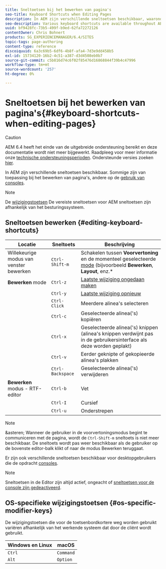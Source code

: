 ```yaml
---
title: Sneltoetsen bij het bewerken van pagina's
seo-title: Keyboard Shortcuts when Editing Pages
description: In AEM zijn verschillende sneltoetsen beschikbaar, waaronder enkele voor paginabewerking
seo-description: Various keyboard shortcuts are available throughout AEM, including some for page editing
uuid: bf9428fc-73b5-499f-b9ed-62fa72272126
contentOwner: Chris Bohnert
products: SG_EXPERIENCEMANAGER/6.4/SITES
topic-tags: page-authoring
content-type: reference
discoiquuid: 6a3c69b5-6df6-4b8f-afa4-7d3e9dd458b5
exl-id: 15734120-16b2-4c51-a387-d3d4508eb0b7
source-git-commit: c5b816d74c6f02f85476d16868844f39b4c47996
workflow-type: tm+mt
source-wordcount: '257'
ht-degree: 0%

---
```


# Sneltoetsen bij het bewerken van pagina&#39;s{#keyboard-shortcuts-when-editing-pages}

>[!CAUTION]
>
>AEM 6.4 heeft het einde van de uitgebreide ondersteuning bereikt en deze documentatie wordt niet meer bijgewerkt. Raadpleeg voor meer informatie onze [technische ondersteuningsperioden](https://helpx.adobe.com/support/programs/eol-matrix.html). Ondersteunde versies zoeken [hier](https://experienceleague.adobe.com/docs/).

In AEM zijn verschillende sneltoetsen beschikbaar. Sommige zijn van toepassing bij het bewerken van pagina&#39;s, andere op de [gebruik van consoles](/help/sites-authoring/keyboard-shortcuts.md).

>[!NOTE]
>
>De [wijzigingstoetsen](/help/sites-authoring/page-authoring-keyboard-shortcuts.md#os-specific-modifier-keys) De vereiste sneltoetsen voor AEM sneltoetsen zijn afhankelijk van het besturingssysteem.

## Sneltoetsen bewerken {#editing-keyboard-shortcuts}

| Locatie | Sneltoets | Beschrijving |
|---|---|---|
| Willekeurige modus van venster bewerken | `Ctrl-Shift-m` | Schakelen tussen **Voorvertoning** en de momenteel geselecteerde [mode](/help/sites-authoring/author-environment-tools.md#page-modes)</a> (bijvoorbeeld **Bewerken**, **Layout**, enz.* |
| **Bewerken** mode | `Ctrl-z` | [Laatste wijziging ongedaan maken](/help/sites-authoring/editing-content.md#undoing-and-redoing-page-edits) |
|  | `Ctrl-y` | [Laatste wijziging opnieuw](/help/sites-authoring/editing-content.md#undoing-and-redoing-page-edits) |
|  | `Ctrl-Click` | Meerdere alinea&#39;s selecteren |
|  | `Ctrl-c` | Geselecteerde alinea(&#39;s) kopiëren |
|  | `Ctrl-x` | Geselecteerde alinea(&#39;s) knippen (alinea&#39;s knippen verdwijnt pas in de gebruikersinterface als deze worden geplakt) |
|  | `Ctrl-v` | Eerder geknipte of gekopieerde alinea&#39;s plakken |
|  | `Ctrl-Backspace` | Geselecteerde alinea(&#39;s) verwijderen |
| **Bewerken** modus - RTF-editor | `Ctrl-b` | Vet |
|  | `Ctrl-I` | Cursief |
|  | `Ctrl-u` | Onderstrepen |

>[!NOTE]
>
>&amp;asteren; Wanneer de gebruiker in de voorvertoningsmodus begint te communiceren met de pagina, wordt de `Ctrl-Shift-m` sneltoets is niet meer beschikbaar. De sneltoets wordt pas weer beschikbaar als de gebruiker op de bovenste editor-balk klikt of naar de modus Bewerken teruggaat.

Er zijn ook verschillende sneltoetsen beschikbaar voor desktopgebruikers die de opdracht [consoles](/help/sites-authoring/keyboard-shortcuts.md).

>[!NOTE]
>
>Sneltoetsen in de Editor zijn altijd actief, ongeacht of [sneltoetsen voor de console zijn gedeactiveerd](/help/sites-authoring/keyboard-shortcuts.md#deactivating-keyboard-shortcuts).

## OS-specifieke wijzigingstoetsen {#os-specific-modifier-keys}

De wijzigingstoetsen die voor de toetsenbordkortere weg worden gebruikt variëren afhankelijk van het werkende systeem dat door de cliënt wordt gebruikt.

| Windows en Linux | macOS |
|---|---|
| `Ctrl` | `Command` |
| `Alt` | `Option` |
